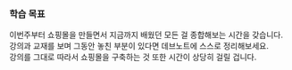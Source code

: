 ### 학습 목표

이번주부터 쇼핑몰을 만들면서 지금까지 배웠던 모든 걸 종합해보는 시간을 갖습니다.   
강의과 교재를 보며 그동안 놓친 부분이 있다면 데브노트에 스스로 정리해보세요.   
강의를 그대로 따라서 쇼핑몰을 구축하는 것 또한 시간이 상당히 걸릴 겁니다.